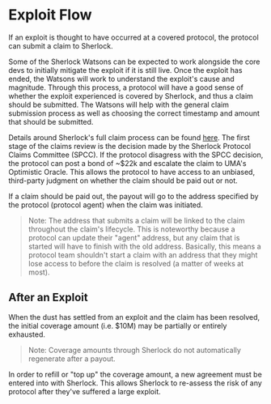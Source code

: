# Exploit Flow

If an exploit is thought to have occurred at a covered protocol, the protocol can submit a claim to Sherlock.&#x20;

Some of the Sherlock Watsons can be expected to work alongside the core devs to initially mitigate the exploit if it is still live. Once the exploit has ended, the Watsons will work to understand the exploit's cause and magnitude. Through this process, a protocol will have a good sense of whether the exploit experienced is covered by Sherlock, and thus a claim should be submitted. The Watsons will help with the general claim submission process as well as choosing the correct timestamp and amount that should be submitted.&#x20;

Details around Sherlock's full claim process can be found [here](https://docs.sherlock.xyz/claims/claims-process). The first stage of the claims review is the decision made by the Sherlock Protocol Claims Committee (SPCC). If the protocol disagress with the SPCC decision, the protocol can post a bond of ~$22k and escalate the claim to UMA's Optimistic Oracle. This allows the protocol to have access to an unbiased, third-party judgment on whether the claim should be paid out or not.&#x20;

If a claim should be paid out, the payout will go to the address specified by the protocol (protocol agent) when the claim was initiated.&#x20;

> Note: The address that submits a claim will be linked to the claim throughout the claim's lifecycle. This is noteworthy because a protocol can update their "agent" address, but any claim that is started will have to finish with the old address. Basically, this means a protocol team shouldn't start a claim with an address that they might lose access to before the claim is resolved (a matter of weeks at most).

## After an Exploit

When the dust has settled from an exploit and the claim has been resolved, the initial coverage amount (i.e. $10M) may be partially or entirely exhausted. 

> Note: Coverage amounts through Sherlock do not automatically regenerate after a payout. 

In order to refill or "top up" the coverage amount, a new agreement must be entered into with Sherlock. This allows Sherlock to re-assess the risk of any protocol after they've suffered a large exploit. 
